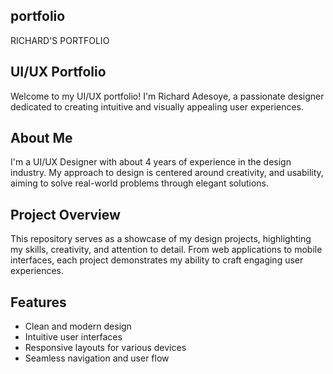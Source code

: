 ## portfolio
RICHARD'S PORTFOLIO

## UI/UX Portfolio
Welcome to my UI/UX portfolio! I'm Richard Adesoye, a passionate designer dedicated to creating intuitive and visually appealing user experiences.

## About Me
I'm a UI/UX Designer with about 4 years of experience in the design industry. My approach to design is centered around creativity, and usability, aiming to solve real-world problems through elegant solutions.

## Project Overview
This repository serves as a showcase of my design projects, highlighting my skills, creativity, and attention to detail. From web applications to mobile interfaces, each project demonstrates my ability to craft engaging user experiences.

## Features
- Clean and modern design
- Intuitive user interfaces
- Responsive layouts for various devices
- Seamless navigation and user flow
